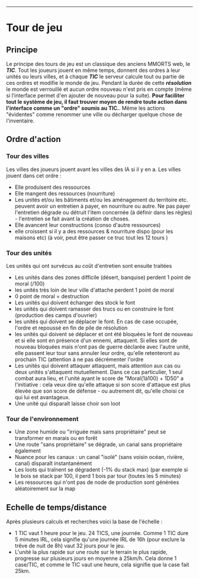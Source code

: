 ____
# Tour de jeu
## Principe
Le principe des tours de jeu est un classique des anciens MMORTS web, le **_TIC_**. Tout les joueurs jouent en même temps, donnent des ordres à leur unités ou leurs villes, et à chaque **_TIC_** le serveur calcule tout ou partie de ces ordres et modifie le monde de jeu. Pendant la durée de cette **_résolution_** le monde est verrouillé et aucun ordre nouveau n'est pris en compte (même si l’interface permet d'en ajouter de nouveau pour la suite).
**Pour faciliter tout le système de jeu, il faut trouver moyen de rendre toute action dans l'interface comme un "ordre" soumis au TIC.**. Même les actions "évidentes" comme renommer une ville ou décharger quelque chose de l'inventaire.
## Ordre d'action
### Tour des villes

Les villes des joueurs jouent avant les villes des IA si il y en a. Les villes jouent dans cet ordre :
 - Elle produisent des ressources
 - Elle mangent des ressources (nourriture)
 - Les unités et/ou les bâtiments et/ou les aménagement du territoire etc. peuvent avoir un entretien à payer, en nourriture ou autre. Ne pas payer l'entretien dégrade ou détruit l'item concernée (à définir dans les règles) - l'entretien se fait avant la création de choses.
 - Elle avancent leur constructions (conso d'autre ressources)
 - elle croissent si il y a des ressources & nourriture dispo (pour les maisons etc) (à voir, peut être passer ce truc tout les 12 tours )

### Tour des unités 
Les unités qui ont survécus au coût d'entretien sont ensuite traitées
 - Les unités dans des zones difficile (désert, banquise) perdent 1 point de moral (/100)
 - les unités très loin de leur ville d'attache perdent 1 point de moral
 - 0 point de moral = destruction
 - Les unités qui doivent échanger des stock le font
 - les unités qui doivent ramasser des trucs ou en construire le font (production des camps d'ouvrier)
 - les unités qui doivent se déplacer le font. En cas de case occupée, l'ordre et repoussé en fin de pile de résolution
 - les unités qui doivent se déplacer et ont été bloquées le font de nouveau et si elle sont en présence d'un ennemi, attaquent. Si elles sont de nouveau bloquées mais n'ont pas de guerre déclarée avec l'autre unité, elle passent leur tour sans annuler leur ordre, qu'elle retenteront au prochain TIC (attention à ne pas décrémenter l'ordre
 - Les unités qui doivent attaquer attaquent, mais attention aux cas ou deux unités s'attaquent mutuellement. Dans ce cas particulier, 1 seul combat aura lieu, et l'unité ayant le score de "Moral(1à100) + 1D50" a l'initiative : cela veux dire qu'elle attaque si son score d'attaque est plus élevée que son score de défense - ou autrement dit, qu'elle choisi ce qui lui est avantageux.
 - Une unité qui disparaît laisse choir son loot

### Tour de l'environnement
 - Une zone humide ou "irriguée mais sans propriétaire" peut se transformer en marais ou en forêt
 - Une route "sans propriétaire" se dégrade, un canal sans propriétaire également
 - Nuance pour les canaux : un canal "isolé" (sans voisin océan, rivière, canal) disparaît instantanément
 - Les loots qui traînent se dégradent (-1% du stack max) (par exemple si le bois se stack par 100, il perd 1 bois par tour (toutes les 5 minutes)
 - Les ressources qui n'ont pas de node de production sont générées aléatoirement sur la map

## Echelle de temps/distance
Après plusieurs calculs et recherches voici la base de l'échelle :
 - 1 TIC vaut 1 heure pour le jeu. 24 TICS, une journée. Comme 1 TIC dure 5 minutes IRL, cela signifie qu'une journée IRL de 16h (pour exclure la trêve de nuit de 8h) vaut 32 jours pour le jeu.
 - L'unité la plus rapide sur une route sur le terrain le plus rapide, progresse sur plusieurs jours en moyenne à 25km/h. Cela donne 1 case/TIC, et comme le TIC vaut une heure, cela signifie que la case fait 25km.
 